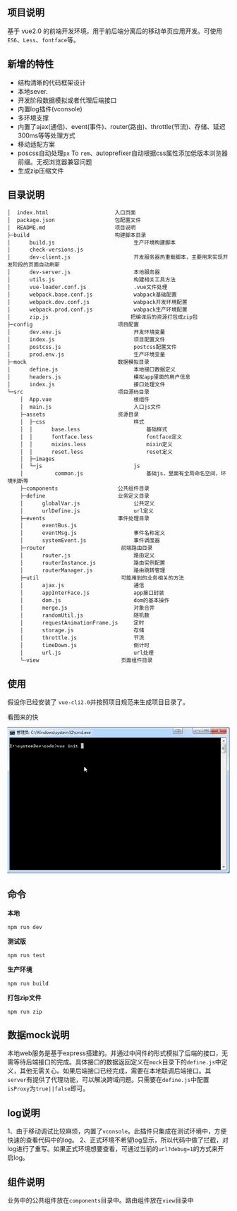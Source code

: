 ## 项目说明
基于 vue2.0 的前端开发环境，用于前后端分离后的移动单页应用开发。可使用`ES6`、`Less`、`fontface`等。

## 新增的特性

- 结构清晰的代码框架设计
- 本地sever.
- 开发阶段数据模拟或者代理后端接口
- 内置log插件(vconsole)
- 多环境支撑
- 内置了ajax(通信)、event(事件)、router(路由)、throttle(节流)、存储、延迟300ms等等处理方式
- 移动适配方案
- poscss自动处理`px` To `rem`、autoprefixer自动根据css属性添加低版本浏览器前缀。无视浏览器兼容问题 
- 生成zip压缩文件


## 目录说明
```
│  index.html                     入口页面
│  package.json                   包配置文件
│  README.md                      项目说明
├─build                           构建脚本目录
│      build.js                         生产环境构建脚本
│      check-versions.js                
│      dev-client.js                    开发服务器热重载脚本，主要用来实现开发阶段的页面自动刷新
│      dev-server.js                    本地服务器
│      utils.js                         构建相关工具方法
│      vue-loader.conf.js               .vue文件处理
│      webpack.base.conf.js             wabpack基础配置
│      webpack.dev.conf.js              wabpack开发环境配置
│      webpack.prod.conf.js             wabpack生产环境配置
│      zip.js                          把编译后的资源打包成zip包
├─config                           项目配置
│      dev.env.js                       开发环境变量
│      index.js                         项目配置文件
│      postcss.js                       postcss配置文件
│      prod.env.js                      生产环境变量
├─mock                             数据模拟目录
│      define.js                        本地接口数据定义
│      headers.js                       模拟app里面的用户信息
│      index.js                         接口处理文件
└─src                              项目源码目录
    │  App.vue                          根组件
    │  main.js                          入口js文件
    ├─assets                       资源目录
    │  ├─css                            样式
    │  │      base.less                     基础样式
    │  │      fontface.less                 fontface定义
    │  │      mixins.less                   mixin定义
    │  │      reset.less                    reset定义
    │  ├─images                         
    │  └─js                             js
    │          common.js                    基础js，里面有全局命名空间，环境判断等
    ├─components                   公共组件目录
    ├─define                       业务定义目录
    │      globalVar.js                 公共定义
    │      urlDefine.js                 url定义
    ├─events                       事件处理目录
    │      eventBus.js
    │      eventMsg.js                  事件名称定义
    │      systemEvent.js               事件调度器
    ├─router                        前端路由目录
    │      router.js                    路由定义
    │      routerInstance.js            路由实例配置
    │      routerManager.js             路由跳转管理
    ├─util                          可能用到的业务相关的方法
    │      ajax.js                      通信
    │      appInterFace.js              app接口封装
    │      dom.js                       dom的基本操作
    │      merge.js                     对象合并
    │      randomUtil.js                随机数
    │      requestAnimationFrame.js     定时
    │      storage.js                   存储
    │      throttle.js                  节流
    │      timeDown.js                  倒计时
    │      url.js                       url处理
    └─view                          页面组件目录

```


## 使用

假设你已经安装了 `vue-cli2.0`并按照项目规范来生成项目目录了。

看图来的快

![image](https://github.com/ct-fed/ctyapp_h5build/blob/master/assets/vue-cli.gif)

## 命令

**本地**

```
npm run dev

```
**测试版**

```
npm run test
```

**生产环境**

```
npm run build
```

**打包zip文件**

```
npm run zip
```

## 数据mock说明

本地web服务是基于express搭建的。并通过中间件的形式模拟了后端的接口，无需等待后端接口的完成。具体接口的数据返回定义在`mock`目录下的`define.js`中定义，其他无需关心。如果后端接口已经完成，需要在本地联调后端接口。其`server`有提供了代理功能，可以解决跨域问题。只需要在`define.js`中配置`isProxy`为`true||false`即可。

## log说明

1、由于移动调试比较麻烦，内置了`vconsole`。此插件只集成在测试环境中，方便快速的查看代码中的log。
2、正式环境不希望log显示，所以代码中做了拦截，对log进行了重写。如果正式环境想要查看，可通过当前的`url?debug=1`的方式来开启log。

## 组件说明

业务中的公共组件放在`components`目录中。路由组件放在`view`目录中